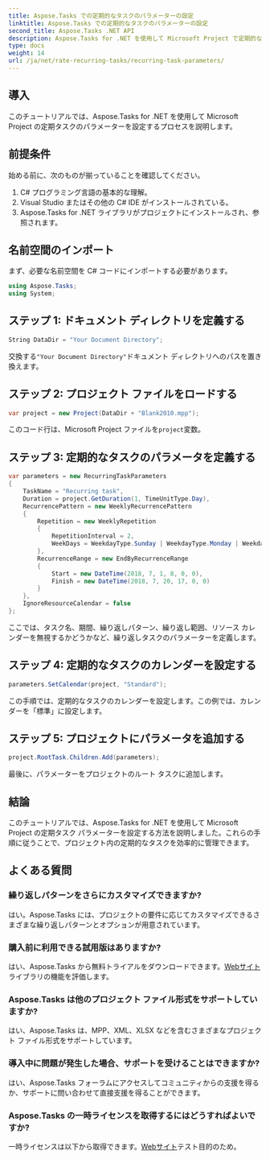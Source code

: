 ```yaml
---
title: Aspose.Tasks での定期的なタスクのパラメーターの設定
linktitle: Aspose.Tasks での定期的なタスクのパラメーターの設定
second_title: Aspose.Tasks .NET API
description: Aspose.Tasks for .NET を使用して Microsoft Project で定期的なタスクのパラメーターを設定する方法を学習します。ステップバイステップのガイドを備えた包括的なチュートリアル。
type: docs
weight: 14
url: /ja/net/rate-recurring-tasks/recurring-task-parameters/
---
```

## 導入
このチュートリアルでは、Aspose.Tasks for .NET を使用して Microsoft Project の定期タスクのパラメーターを設定するプロセスを説明します。
## 前提条件
始める前に、次のものが揃っていることを確認してください。
1. C# プログラミング言語の基本的な理解。
2. Visual Studio またはその他の C# IDE がインストールされている。
3. Aspose.Tasks for .NET ライブラリがプロジェクトにインストールされ、参照されます。

## 名前空間のインポート
まず、必要な名前空間を C# コードにインポートする必要があります。
```csharp
using Aspose.Tasks;
using System;

```
## ステップ 1: ドキュメント ディレクトリを定義する
```csharp
String DataDir = "Your Document Directory";
```
交換する`"Your Document Directory"`ドキュメント ディレクトリへのパスを置き換えます。
## ステップ 2: プロジェクト ファイルをロードする
```csharp
var project = new Project(DataDir + "Blank2010.mpp");
```
このコード行は、Microsoft Project ファイルを`project`変数。
## ステップ 3: 定期的なタスクのパラメータを定義する
```csharp
var parameters = new RecurringTaskParameters
{
    TaskName = "Recurring task",
    Duration = project.GetDuration(1, TimeUnitType.Day),
    RecurrencePattern = new WeeklyRecurrencePattern
    {
        Repetition = new WeeklyRepetition
        {
            RepetitionInterval = 2,
            WeekDays = WeekdayType.Sunday | WeekdayType.Monday | WeekdayType.Friday
        },
        RecurrenceRange = new EndByRecurrenceRange
        {
            Start = new DateTime(2018, 7, 1, 8, 0, 0),
            Finish = new DateTime(2018, 7, 20, 17, 0, 0)
        }
    },
    IgnoreResourceCalendar = false
};
```
ここでは、タスク名、期間、繰り返しパターン、繰り返し範囲、リソース カレンダーを無視するかどうかなど、繰り返しタスクのパラメーターを定義します。
## ステップ 4: 定期的なタスクのカレンダーを設定する
```csharp
parameters.SetCalendar(project, "Standard");
```
この手順では、定期的なタスクのカレンダーを設定します。この例では、カレンダーを「標準」に設定します。
## ステップ 5: プロジェクトにパラメータを追加する
```csharp
project.RootTask.Children.Add(parameters);
```
最後に、パラメーターをプロジェクトのルート タスクに追加します。

## 結論
このチュートリアルでは、Aspose.Tasks for .NET を使用して Microsoft Project の定期タスク パラメーターを設定する方法を説明しました。これらの手順に従うことで、プロジェクト内の定期的なタスクを効率的に管理できます。
## よくある質問
### 繰り返しパターンをさらにカスタマイズできますか?
はい。Aspose.Tasks には、プロジェクトの要件に応じてカスタマイズできるさまざまな繰り返しパターンとオプションが用意されています。
### 購入前に利用できる試用版はありますか?
はい、Aspose.Tasks から無料トライアルをダウンロードできます。[Webサイト](https://purchase.aspose.com/buy)ライブラリの機能を評価します。
### Aspose.Tasks は他のプロジェクト ファイル形式をサポートしていますか?
はい、Aspose.Tasks は、MPP、XML、XLSX などを含むさまざまなプロジェクト ファイル形式をサポートしています。
### 導入中に問題が発生した場合、サポートを受けることはできますか?
はい、Aspose.Tasks フォーラムにアクセスしてコミュニティからの支援を得るか、サポートに問い合わせて直接支援を得ることができます。
### Aspose.Tasks の一時ライセンスを取得するにはどうすればよいですか?
一時ライセンスは以下から取得できます。[Webサイト](https://purchase.aspose.com/temporary-license/)テスト目的のため。